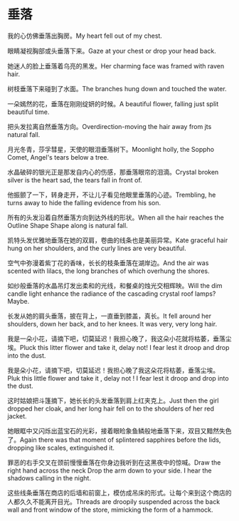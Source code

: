 # 垂落

<p><span class="chinese">我的心仿佛垂落出胸房。</span><span class="english">My heart fell out of my chest.</span></p>

<p><span class="chinese">眼睛凝视胸部或头垂落下来。</span><span class="english">Gaze at your chest or drop your head back.</span></p>

<p><span class="chinese">她迷人的脸上垂落着乌亮的黑发。</span><span class="english">Her charming face was framed with raven hair.</span></p>

<p><span class="chinese">树枝垂落下来碰到了水面。</span><span class="english">The branches hung down and touched the water.</span></p>

<p><span class="chinese">一朵嫣然的花，垂落在刚刚绽妍的时候。</span><span class="english">A beautiful flower, falling just split beautiful time.</span></p>

<p><span class="chinese">把头发拉离自然垂落方向。</span><span class="english">Overdirection-moving the hair away from jts natural fall.</span></p>

<p><span class="chinese">月光冬青，莎孚彗星，天使的眼泪垂落树下。</span><span class="english">Moonlight holly, the Soppho Comet, Angel's tears below a tree.</span></p>

<p><span class="chinese">水晶破碎的银光正是那发自内心的伤感，那垂落眼帘的泪滴。</span><span class="english">Crystal broken silver is the heart sad, the tears fall in front of.</span></p>

<p><span class="chinese">他振颤了一下，转身走开，不让儿子看见他眼里垂落的心迹。</span><span class="english">Trembling, he turns away to hide the falling evidence from his son.</span></p>

<p><span class="chinese">所有的头发沿着自然垂落方向到达外线的形状。</span><span class="english">When all the hair reaches the Outline Shape Shape along is natural fall.</span></p>

<p><span class="chinese">凯特头发优雅地垂落在她的双肩，卷曲的线条也是美丽异常。</span><span class="english">Kate graceful hair hung on her shoulders, and the curly lines are very beautiful.</span></p>

<p><span class="chinese">空气中弥漫着紫丁花的香味，长长的枝条垂落在湖岸边。</span><span class="english">And the air was scented with lilacs, the long branches of which overhung the shores.</span></p>

<p><span class="chinese">如纱般垂落的水晶吊灯发出柔和的光线，和餐桌的烛光交相辉映。</span><span class="english">Will the dim candle light enhance the radiance of the cascading crystal roof lamps?Maybe.</span></p>

<p><span class="chinese">长发从她的肩头垂落，披在背上，一直垂到膝盖，真长。</span><span class="english">It fell around her shoulders, down her back, and to her knees. It was very, very long hair.</span></p>

<p><span class="chinese">我是一朵小花，请摘下吧，切莫延迟！我担心晚了，我这朵小花就将枯萎，垂落尘埃。</span><span class="english">Pluck this litter flower and take it, delay not! I fear lest it droop and drop into the dust.</span></p>

<p><span class="chinese">我是朵小花，请摘下吧，切莫延迟！我担心晚了我这朵花将枯萎，垂落尘埃。</span><span class="english">Pluk this little flower and take it , delay not ! I fear lest it droop and drop into the dust.</span></p>

<p><span class="chinese">这时姑娘把斗篷摘下，她长长的头发垂落到肩上红夹克上。</span><span class="english">Just then the girl dropped her cloak, and her long hair fell on to the shoulders of her red jacket.</span></p>

<p><span class="chinese">她眼眶中又闪烁出蓝宝石的光彩，接着眼睑象鱼鳞般地垂落下来，双目又黯然失色了。</span><span class="english">Again there was that moment of splintered sapphires before the lids, dropping like scales, extinguished it.</span></p>

<p><span class="chinese">罪恶的右手交叉在颈前慢慢垂落在你身边我听到在这黑夜中的惊喊。</span><span class="english">Draw the right hand across the neck Drop the arm down to your side. I hear the shadows calling in the night.</span></p>

<p><span class="chinese">这些线条垂落在商店的后墙和前窗上，模仿成吊床的形式。让每个来到这个商店的人都久久不能离开目光。</span><span class="english">Threads are droopily suspended across the back wall and front window of the store, mimicking the form of a hammock.</span></p>

